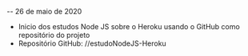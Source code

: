 --
26 de maio de 2020 
- Inicio dos estudos Node JS sobre o Heroku usando o GitHub como repositório do projeto
- Repositório GitHub: //estudoNodeJS-Heroku
